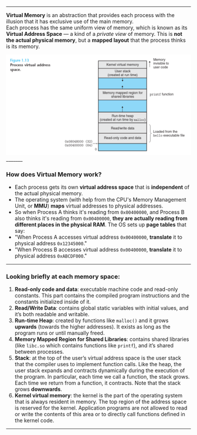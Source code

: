 ______
**Virtual Memory** is an abstraction that provides each process with the illusion that it has exclusive use of the main memory.  
Each process has the same uniform view of memory, which is known as its **Virtual Address Space** — a kind of a *private view* of memory. This is **not the actual physical memory**, but a **mapped layout** that the process thinks is its memory.

<img src="images/1.8.png" width="600">
_______

### How does Virtual Memory work?

- Each process gets its own **virtual address space** that is **independent** of the actual physical memory.
- The operating system (with help from the CPU's Memory Management Unit, or **MMU**) **maps** virtual addresses to physical addresses.
- So when Process A thinks it's reading from `0x00400000`, and Process B also thinks it's reading from `0x00400000`, **they are actually reading from different places in the physical RAM**.
The OS sets up **page tables** that say:
- "When Process A accesses virtual address `0x00400000`, **translate** it to physical address `0x12345000`."
- "When Process B accesses virtual address `0x00400000`, **translate** it to physical address `0xABCDF000`."
_________
### Looking briefly at each memory space:
1. **Read-only code and data**: executable machine code and read-only constants. This part contains the compiled program instructions and the constants initialized inside of it.
2. **Read/Write Data**: contains global static variables with initial values, and it’s both readable and writable. 
3. **Run-time Heap**: created by functions like `malloc()` and it grows **upwards** (towards the higher addresses). It exists as long as the program runs or until manually freed.
4. **Memory Mapped Region for Shared Libraries**: contains shared libraries (like `libc.so` which contains functions like `printf`), and it’s shared between processes. 
5. **Stack**: at the top of the user’s virtual address space is the user stack that the compiler uses to implement function calls. Like the heap, the user stack expands and contracts dynamically during the execution of the program. In particular, each time we call a function, the stack grows. Each time we return from a function, it contracts. Note that the stack grows **downwards**.
6. **Kernel virtual memory**: the kernel is the part of the operating system that is always resident in memory. The top region of the address space is reserved for the kernel. Application programs are not allowed to read or write the contents of this area or to directly call functions defined in the kernel code.
__________

